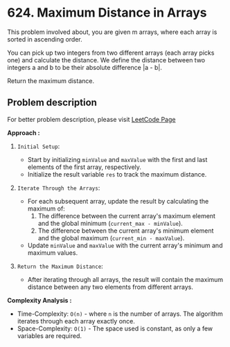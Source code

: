 # 624. Maximum Distance in Arrays

This problem involved about, you are given m arrays, where each array is sorted in ascending order. <br/>

You can pick up two integers from two different arrays (each array picks one) and calculate the distance. We define the distance between two integers a and b to be their absolute difference |a - b|. <br/>

Return the maximum distance.

## Problem description

For better problem description, please visit [LeetCode Page](https://leetcode.com/problems/maximum-distance-in-arrays/description/)

**Approach :**<br/>

1. `Initial Setup`:

    - Start by initializing `minValue` and `maxValue` with the first and last elements of the first array, respectively.
    - Initialize the result variable `res` to track the maximum distance.

2. `Iterate Through the Arrays`:

    - For each subsequent array, update the result by calculating the maximum of:
        1. The difference between the current array's maximum element and the global minimum (`current_max - minValue`).
        2. The difference between the current array's minimum element and the global maximum (`current_min - maxValue`).
    - Update `minValue` and `maxValue` with the current array's minimum and maximum values.

3. `Return the Maximum Distance`:

    - After iterating through all arrays, the result will contain the maximum distance between any two elements from different arrays.

**Complexity Analysis :**<br/>

-   Time-Complexity: `O(n)` - where `n` is the number of arrays. The algorithm iterates through each array exactly once.
-   Space-Complexity: `O(1)` - The space used is constant, as only a few variables are required.